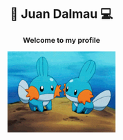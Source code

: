 <div align="center">
<h1 align="center">🌱 Juan Dalmau 💻</h1>
<h3>Welcome to my profile</h3>
<img src="giphy.gif" alt="Descripción del GIF" />
</div>